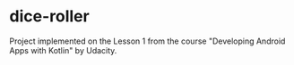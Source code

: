 # dice-roller
Project implemented on the Lesson 1 from the course "Developing Android Apps with Kotlin" by Udacity.
